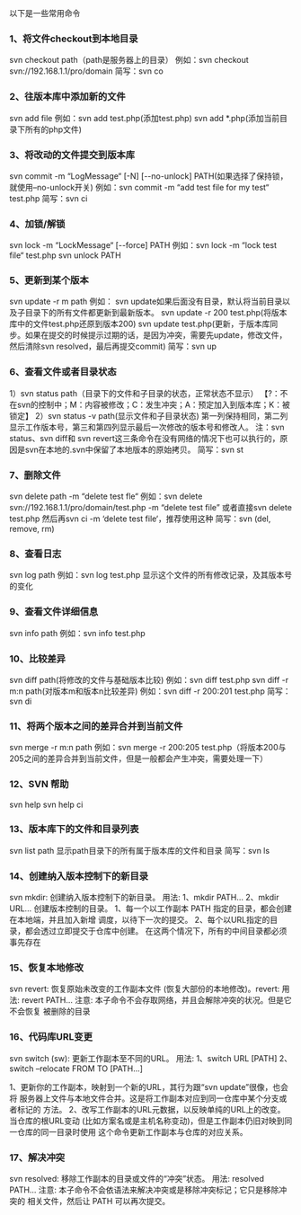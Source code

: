 以下是一些常用命令

### 1、将文件checkout到本地目录

svn checkout path（path是服务器上的目录）
例如：svn checkout svn://192.168.1.1/pro/domain
简写：svn co
 

### 2、往版本库中添加新的文件

svn add file
例如：svn add test.php(添加test.php)
svn add *.php(添加当前目录下所有的php文件)
 

### 3、将改动的文件提交到版本库

svn commit -m “LogMessage“ [-N] [--no-unlock] PATH(如果选择了保持锁，就使用–no-unlock开关)
例如：svn commit -m “add test file for my test“ test.php
简写：svn ci
 

### 4、加锁/解锁

svn lock -m “LockMessage“ [--force] PATH
例如：svn lock -m “lock test file“ test.php
svn unlock PATH
 

### 5、更新到某个版本


svn update -r m path
例如：
svn update如果后面没有目录，默认将当前目录以及子目录下的所有文件都更新到最新版本。
svn update -r 200 test.php(将版本库中的文件test.php还原到版本200)
svn update test.php(更新，于版本库同步。如果在提交的时候提示过期的话，是因为冲突，需要先update，修改文件，然后清除svn resolved，最后再提交commit)
简写：svn up
 

### 6、查看文件或者目录状态


1）svn status path（目录下的文件和子目录的状态，正常状态不显示）
【?：不在svn的控制中；M：内容被修改；C：发生冲突；A：预定加入到版本库；K：被锁定】
2）svn status -v path(显示文件和子目录状态)
第一列保持相同，第二列显示工作版本号，第三和第四列显示最后一次修改的版本号和修改人。
注：svn status、svn diff和 svn revert这三条命令在没有网络的情况下也可以执行的，原因是svn在本地的.svn中保留了本地版本的原始拷贝。
简写：svn st
 

### 7、删除文件

svn delete path -m “delete test fle“
例如：svn delete svn://192.168.1.1/pro/domain/test.php -m “delete test file”
或者直接svn delete test.php 然后再svn ci -m ‘delete test file‘，推荐使用这种
简写：svn (del, remove, rm)
 

### 8、查看日志

svn log path
例如：svn log test.php 显示这个文件的所有修改记录，及其版本号的变化
 

### 9、查看文件详细信息


svn info path
例如：svn info test.php
 

### 10、比较差异


svn diff path(将修改的文件与基础版本比较)
例如：svn diff test.php
svn diff -r m:n path(对版本m和版本n比较差异)
例如：svn diff -r 200:201 test.php
简写：svn di
 

### 11、将两个版本之间的差异合并到当前文件


svn merge -r m:n path
例如：svn merge -r 200:205 test.php（将版本200与205之间的差异合并到当前文件，但是一般都会产生冲突，需要处理一下）
 

### 12、SVN 帮助

svn help
svn help ci
 

### 13、版本库下的文件和目录列表


svn list path
显示path目录下的所有属于版本库的文件和目录
简写：svn ls
 

### 14、创建纳入版本控制下的新目录

svn mkdir: 创建纳入版本控制下的新目录。
用法: 1、mkdir PATH…
2、mkdir URL…
创建版本控制的目录。
1、每一个以工作副本 PATH 指定的目录，都会创建在本地端，并且加入新增
调度，以待下一次的提交。
2、每个以URL指定的目录，都会透过立即提交于仓库中创建。
在这两个情况下，所有的中间目录都必须事先存在
 

### 15、恢复本地修改


svn revert: 恢复原始未改变的工作副本文件 (恢复大部份的本地修改)。revert:
用法: revert PATH…
注意: 本子命令不会存取网络，并且会解除冲突的状况。但是它不会恢复
被删除的目录
 

### 16、代码库URL变更


svn switch (sw): 更新工作副本至不同的URL。
用法: 1、switch URL [PATH]
2、switch –relocate FROM TO [PATH...]
 
1、更新你的工作副本，映射到一个新的URL，其行为跟“svn update”很像，也会将
服务器上文件与本地文件合并。这是将工作副本对应到同一仓库中某个分支或者标记的
方法。
2、改写工作副本的URL元数据，以反映单纯的URL上的改变。当仓库的根URL变动
(比如方案名或是主机名称变动)，但是工作副本仍旧对映到同一仓库的同一目录时使用
这个命令更新工作副本与仓库的对应关系。
 

### 17、解决冲突


svn resolved: 移除工作副本的目录或文件的“冲突”状态。
用法: resolved PATH…
注意: 本子命令不会依语法来解决冲突或是移除冲突标记；它只是移除冲突的
相关文件，然后让 PATH 可以再次提交。
 

